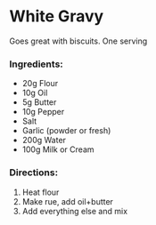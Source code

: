 # White Gravy

Goes great with biscuits. One serving

### Ingredients:

- 20g Flour
- 10g Oil
- 5g Butter
- 10g Pepper
- Salt
- Garlic (powder or fresh)
- 200g Water
- 100g Milk or Cream

### Directions:

 1. Heat flour
 2. Make rue, add oil+butter
 3. Add everything else and mix